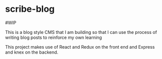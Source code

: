 # scribe-blog

#WIP

This is a blog style CMS that I am building so that I can use the process of writing blog posts to reinforce my own learning

This project makes use of React and Redux on the front end and Express and knex on the backend.
